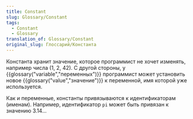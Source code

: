 ```yaml
---
title: Constant
slug: Glossary/Constant
tags:
  - Constant
  - Glossary
translation_of: Glossary/Constant
original_slug: Глоссарий/Константа
---
```


Константа хранит значение, которое программист не хочет изменять, например числа (1, 2, 42). С другой стороны, у {{glossary("variable","переменных")}} программист может установить новое {{glossary("value","значение")}} к переменной, имя которой уже используется.

Как и переменные, константы привязываются к идентификаторам (именам). Например, идентификатор `pi` может быть привязан к значению 3.14…
